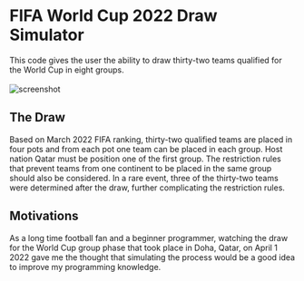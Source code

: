 # FIFA World Cup 2022 Draw Simulator
This code gives the user the ability to draw thirty-two teams qualified for the World Cup in eight groups.</br> </br>
![screenshot](https://user-images.githubusercontent.com/115372284/194728785-927a11b8-7c0e-4b7a-b641-670ff8fdbaaf.png)
</br>
## The Draw
Based on March 2022 FIFA ranking, thirty-two qualified teams are placed in four pots and from each pot one team can be placed in each group. Host nation Qatar must be position one of the first group. The restriction rules that prevent teams from one continent to be placed in the same group should also be considered. In a rare event, three of the thirty-two teams were determined after the draw, further complicating the restriction rules. </br>
## Motivations
As a long time football fan and a beginner programmer, watching the draw for the World Cup group phase that took place in Doha, Qatar, on April 1 2022 gave me the thought that simulating the process would be a good idea to improve my programming knowledge.
